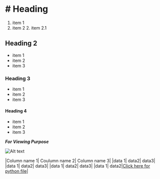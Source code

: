 # # Heading
1. item 1
2. item 2
    2. item 2.1

## Heading 2
* item 1
* item 2
* item 3

### Heading 3
- item 1
- item 2
- item 3

#### Heading 4
+ item 1
+ item 2
+ item 3

***_For Viewing Purpose_***

![Alt text](image.png)

|Column name 1| Coulumn name 2| Column name 3|
|data 1| data2| data3|
|data 1| data2| data3|
|data 1| data2| data3|
|data 1| data2|[Click here for python file](https://github.com/Avantik23/program/blob/main/p.py)|


